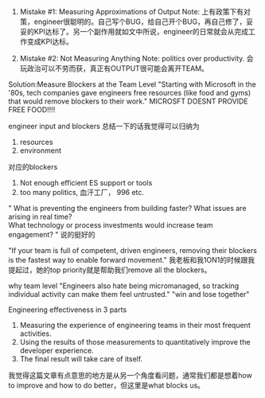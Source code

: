 1. Mistake #1: Measuring Approximations of Output
Note: 上有政策下有对策，engineer很聪明的。自己写个BUG，给自己开个BUG，再自己修了，妥妥的KPI达标了。另一个副作用就如文中所说，engineer的日常就会从完成工作变成KPI达标。

2. Mistake #2: Not Measuring Anything
Note: politics over productivity. 会玩政治可以不劳而获，真正有OUTPUT很可能会离开TEAM。

Solution:Measure Blockers at the Team Level 
"Starting with Microsoft in the '80s, tech companies gave engineers free resources (like food and gyms) that would remove blockers to their work."
MICROSFT DOESNT PROVIDE FREE FOOD!!!!

engineer input and blockers
总结一下的话我觉得可以归纳为
1. resources
2. environment

对应的blockers
1. Not enough efficient ES support or tools
2. too many politics, 血汗工厂， 996 etc.

"
What is preventing the engineers from building faster?
What issues are arising in real time?  
What technology or process investments would increase team engagement?
"
说的挺好的

"If your team is full of competent, driven engineers, removing their blockers is the fastest way to enable forward movement."
我老板和我1ON1的时候跟我提起过，她的top priority就是帮助我们remove all the blockers。

why team level
"Engineers also hate being micromanaged, so tracking individual activity can make them feel untrusted."
"win and lose together"

Engineering effectiveness in 3 parts
1. Measuring the experience of engineering teams in their most frequent activities.  
2. Using the results of those measurements to quantitatively improve the developer experience.
3. The final result will take care of itself.

我觉得这篇文章有点意思的地方是从另一个角度看问题，通常我们都是想着how to improve and how to do better，但这里是what blocks us。